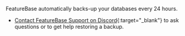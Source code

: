 FeatureBase automatically backs-up your databases every 24 hours.

* [Contact FeatureBase Support on Discord](https://discord.gg/featurefirstai){:target="_blank"} to ask questions or to get help restoring a backup.